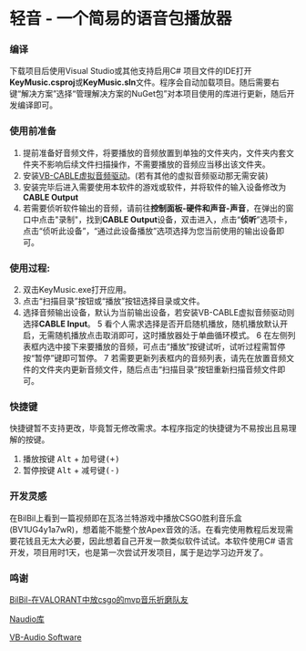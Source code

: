 # 轻音 - 一个简易的语音包播放器

### 编译
下载项目后使用Visual Studio或其他支持启用C# 项目文件的IDE打开**KeyMusic.csproj**或**KeyMusic.sln**文件。程序会自动加载项目。随后需要右键“解决方案”选择“管理解决方案的NuGet包”对本项目使用的库进行更新，随后开发编译即可。

### 使用前准备
1. 提前准备好音频文件，将要播放的音频放置到单独的文件夹内，文件夹内套文件夹不影响后续文件扫描操作，不需要播放的音频应当移出该文件夹。
2. 安装[VB-CABLE虚拟音频驱动](https://vb-audio.com/Cable/)。(若有其他的虚拟音频驱动那无需安装)
3. 安装完毕后进入需要使用本软件的游戏或软件，并将软件的输入设备修改为**CABLE Output**
4. 若需要侦听软件输出的音频，请前往**控制面板-硬件和声音-声音**，在弹出的窗口中点击"录制"，找到**CABLE Output**设备，双击进入，点击“**侦听**”选项卡，点击“侦听此设备”，“通过此设备播放”选项选择为您当前使用的输出设备即可。

### 使用过程:
2. 双击KeyMusic.exe打开应用。
3. 点击“扫描目录”按钮或“播放”按钮选择目录或文件。
4. 选择音频输出设备，默认为当前输出设备，若安装VB-CABLE虚拟音频驱动则选择**CABLE Input**。
5 看个人需求选择是否开启随机播放，随机播放默认开启，无需随机播放点击取消即可，这时播放器处于单曲循环模式。
6 在左侧列表框内选中接下来要播放的音频，可点击“播放”按键试听，试听过程需暂停按“暂停”键即可暂停。
7 若需要更新列表框内的音频列表，请先在放置音频文件的文件夹内更新音频文件，随后点击“扫描目录”按钮重新扫描音频文件即可。

### 快捷键
快捷键暂不支持更改，毕竟暂无修改需求。本程序指定的快捷键为不易按出且易理解的按键。
1. 播放按键
<kbd>Alt</kbd> + <kbd>加号键(+)</kbd>
2. 暂停按键
<kbd>Alt</kbd> + <kbd>减号键(-)</kbd>

### 开发灵感
在BilBil上看到一篇视频即在瓦洛兰特游戏中播放CSGO胜利音乐盒(BV1UG4y1a7wR)，想着能不能整个放Apex音效的活。在看完使用教程后发现需要花钱且无太大必要，因此想着自己开发一款类似软件试试。本软件使用C# 语言开发，项目用时1天，也是第一次尝试开发项目，属于是边学习边开发了。

### 鸣谢
[BilBil-在VALORANT中放csgo的mvp音乐折磨队友](https://www.bilibili.com/video/BV1UG4y1a7wR)

[Naudio库](https://github.com/naudio/NAudio)

[VB-Audio Software](https://vb-audio.com/Cable/)

